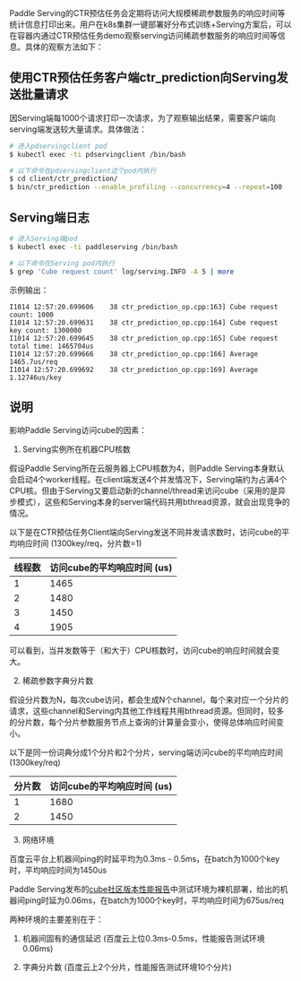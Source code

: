 Paddle Serving的CTR预估任务会定期将访问大规模稀疏参数服务的响应时间等统计信息打印出来。用户在k8s集群一键部署好分布式训练+Serving方案后，可以在容器内通过CTR预估任务demo观察serving访问稀疏参数服务的响应时间等信息。具体的观察方法如下：

## 使用CTR预估任务客户端ctr_prediction向Serving发送批量请求

因Serving端每1000个请求打印一次请求，为了观察输出结果，需要客户端向serving端发送较大量请求。具体做法：

```bash
# 进入pdservingclient pod
$ kubectl exec -ti pdservingclient /bin/bash

# 以下命令在pdservingclient这个pod内执行
$ cd client/ctr_prediction/
$ bin/ctr_prediction --enable_profiling --concurrency=4 --repeat=100
```

## Serving端日志

```bash
# 进入Serving端pod
$ kubectl exec -ti paddleserving /bin/bash

# 以下命令在Serving pod内执行
$ grep 'Cube request count' log/serving.INFO -A 5 | more
```

示例输出：
```
I1014 12:57:20.699606    38 ctr_prediction_op.cpp:163] Cube request count: 1000
I1014 12:57:20.699631    38 ctr_prediction_op.cpp:164] Cube request key count: 1300000
I1014 12:57:20.699645    38 ctr_prediction_op.cpp:165] Cube request total time: 1465704us
I1014 12:57:20.699666    38 ctr_prediction_op.cpp:166] Average 1465.7us/req
I1014 12:57:20.699692    38 ctr_prediction_op.cpp:169] Average 1.12746us/key
```

## 说明

影响Paddle Serving访问cube的因素：

1) Serving实例所在机器CPU核数

假设Paddle Serving所在云服务器上CPU核数为4，则Paddle Serving本身默认会启动4个worker线程。在client端发送4个并发情况下，Serving端约为占满4个CPU核。但由于Serving又要启动新的channel/thread来访问cube（采用的是异步模式），这些和Serving本身的server端代码共用bthread资源，就会出现竞争的情况。

以下是在CTR预估任务Client端向Serving发送不同并发请求数时，访问cube的平均响应时间 (1300key/req，分片数=1)

线程数 | 访问cube的平均响应时间 (us)
-------|-------
1 | 1465
2 | 1480
3 | 1450
4 | 1905

可以看到，当并发数等于（和大于）CPU核数时，访问cube的响应时间就会变大。

2) 稀疏参数字典分片数

假设分片数为N，每次cube访问，都会生成N个channel，每个来对应一个分片的请求，这些channel和Serving内其他工作线程共用bthread资源。但同时，较多的分片数，每个分片参数服务节点上查询的计算量会变小，使得总体响应时间变小。

以下是同一份词典分成1个分片和2个分片，serving端访问cube的平均响应时间 (1300key/req)

分片数 | 访问cube的平均响应时间 (us)
-------|--------------------------
1 | 1680
2 | 1450

3) 网络环境

百度云平台上机器间ping的时延平均为0.3ms - 0.5ms，在batch为1000个key时，平均响应时间为1450us

Paddle Serving发布的[cube社区版本性能报告](https://github.com/PaddlePaddle/Serving/blob/develop/cube/doc/performance.md)中测试环境为裸机部署，给出的机器间ping时延为0.06ms，在batch为1000个key时，平均响应时间为675us/req

两种环境的主要差别在于：

1) 机器间固有的通信延迟 (百度云上位0.3ms-0.5ms，性能报告测试环境0.06ms)

2) 字典分片数 (百度云上2个分片，性能报告测试环境10个分片)

